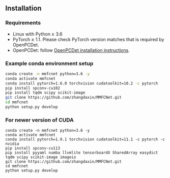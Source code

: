 ## Installation

### Requirements
- Linux with Python ≥ 3.6
- PyTorch ≥ 1.1. Please check PyTorch version matches that is required by OpenPCDet.
- OpenPCDet: follow [OpenPCDet installation instructions](https://github.com/open-mmlab/OpenPCDet/blob/master/docs/INSTALL.md).


### Example conda environment setup
```bash
conda create -n mmfcnet python=3.6 -y
conda activate mmfcnet
conda install pytorch=1.6.0 torchvision cudatoolkit=10.2 -c pytorch
pip install spconv-cu102
pip install tqdm scipy scikit-image
git clone https://github.com/zhangdaxin/MMFCNet.git
cd mmfcnet
python setup.py develop
```
### For newer version of CUDA
```
conda create -n mmfcnet python=3.6 -y
conda activate mmfcnet
conda install pytorch=1.9.1 torchvision cudatoolkit=11.1 -c pytorch -c nvidia
pip install spconv-cu113	
pip install pyyaml numba llvmlite tensorboardX SharedArray easydict tqdm scipy scikit-image imageio
git clone https://github.com/zhangdaxin/MMFCNet.git
cd mmfcnet
python setup.py develop
```
